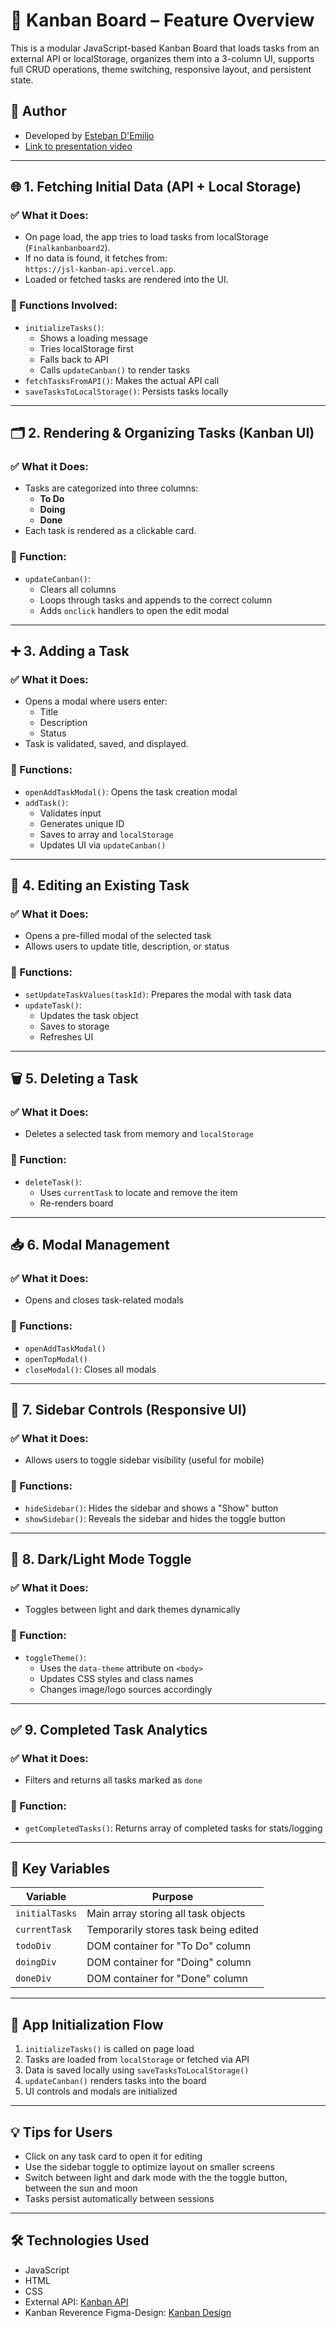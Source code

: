 # 🧩 Kanban Board – Feature Overview

This is a modular JavaScript-based Kanban Board that loads tasks from an external API or localStorage, organizes them into a 3-column UI, supports full CRUD operations, theme switching, responsive layout, and persistent state.

## 🙌 Author

- Developed by [Esteban D'Emiljo](https://github.com/EstebanDiaz43)
- [Link to presentation video](https://www.veed.io/view/9bb22cd5-e805-4d44-a9df-aca8dbe253ab?panel=share)


---

## 🌐 1. Fetching Initial Data (API + Local Storage)

### ✅ What it Does:
- On page load, the app tries to load tasks from localStorage (`Finalkanbanboard2`).
- If no data is found, it fetches from:  
  `https://jsl-kanban-api.vercel.app`.
- Loaded or fetched tasks are rendered into the UI.

### 🔧 Functions Involved:
- `initializeTasks()`:  
  - Shows a loading message  
  - Tries localStorage first  
  - Falls back to API  
  - Calls `updateCanban()` to render tasks
- `fetchTasksFromAPI()`: Makes the actual API call
- `saveTasksToLocalStorage()`: Persists tasks locally

---

## 🗂️ 2. Rendering & Organizing Tasks (Kanban UI)

### ✅ What it Does:
- Tasks are categorized into three columns:
  - **To Do**
  - **Doing**
  - **Done**
- Each task is rendered as a clickable card.

### 🔧 Function:
- `updateCanban()`:
  - Clears all columns
  - Loops through tasks and appends to the correct column
  - Adds `onclick` handlers to open the edit modal

---

## ➕ 3. Adding a Task

### ✅ What it Does:
- Opens a modal where users enter:
  - Title
  - Description
  - Status
- Task is validated, saved, and displayed.

### 🔧 Functions:
- `openAddTaskModal()`: Opens the task creation modal
- `addTask()`:
  - Validates input
  - Generates unique ID
  - Saves to array and `localStorage`
  - Updates UI via `updateCanban()`

---

## 📝 4. Editing an Existing Task

### ✅ What it Does:
- Opens a pre-filled modal of the selected task
- Allows users to update title, description, or status

### 🔧 Functions:
- `setUpdateTaskValues(taskId)`: Prepares the modal with task data
- `updateTask()`:
  - Updates the task object
  - Saves to storage
  - Refreshes UI

---

## 🗑️ 5. Deleting a Task

### ✅ What it Does:
- Deletes a selected task from memory and `localStorage`

### 🔧 Function:
- `deleteTask()`:
  - Uses `currentTask` to locate and remove the item
  - Re-renders board

---

## 📥 6. Modal Management

### ✅ What it Does:
- Opens and closes task-related modals

### 🔧 Functions:
- `openAddTaskModal()`
- `openTopModal()`
- `closeModal()`: Closes all modals

---

## 📁 7. Sidebar Controls (Responsive UI)

### ✅ What it Does:
- Allows users to toggle sidebar visibility (useful for mobile)

### 🔧 Functions:
- `hideSidebar()`: Hides the sidebar and shows a "Show" button
- `showSidebar()`: Reveals the sidebar and hides the toggle button

---

## 🌙 8. Dark/Light Mode Toggle

### ✅ What it Does:
- Toggles between light and dark themes dynamically

### 🔧 Function:
- `toggleTheme()`:
  - Uses the `data-theme` attribute on `<body>`
  - Updates CSS styles and class names
  - Changes image/logo sources accordingly

---

## ✅ 9. Completed Task Analytics

### ✅ What it Does:
- Filters and returns all tasks marked as `done`

### 🔧 Function:
- `getCompletedTasks()`: Returns array of completed tasks for stats/logging

---

## 🧠 Key Variables

| Variable         | Purpose                                      |
|------------------|----------------------------------------------|
| `initialTasks`   | Main array storing all task objects          |
| `currentTask`    | Temporarily stores task being edited         |
| `todoDiv`        | DOM container for "To Do" column             |
| `doingDiv`       | DOM container for "Doing" column             |
| `doneDiv`        | DOM container for "Done" column              |

---

## 🔄 App Initialization Flow

1. `initializeTasks()` is called on page load
2. Tasks are loaded from `localStorage` or fetched via API
3. Data is saved locally using `saveTasksToLocalStorage()`
4. `updateCanban()` renders tasks into the board
5. UI controls and modals are initialized

---

## 💡 Tips for Users

- Click on any task card to open it for editing
- Use the sidebar toggle to optimize layout on smaller screens
- Switch between light and dark mode with the the toggle button, between the sun and moon
- Tasks persist automatically between sessions

---

## 🛠 Technologies Used

- JavaScript
- HTML
- CSS
- External API: [Kanban API](https://jsl-kanban-api.vercel.app)
- Kanban Reverence Figma-Design: [Kanban Design](https://www.figma.com/design/y7bFCUYL5ZHfPeojACBXg2/Challenges-%7C-JSL?node-id=6033-11092&t=oznPnry5nyOlq4Hg-0)

